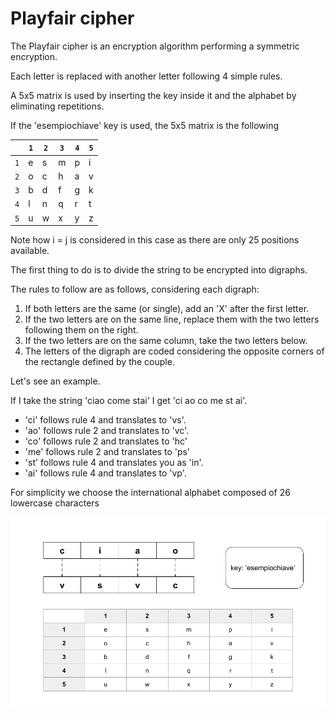 # Playfair cipher

The Playfair cipher is an encryption algorithm performing a symmetric encryption.

Each letter is replaced with another letter following 4 simple rules.

A 5x5 matrix is ​​used by inserting the key inside it and the alphabet by eliminating repetitions.

If the 'esempiochiave' key is used, the 5x5 matrix is ​​the following

<table>
    <thead>
      <tr>
        <th></th>
        <th><code>1</code></th>
        <th><code>2</code></th>
        <th><code>3</code></th>
        <th><code>4</code></th>
        <th><code>5</code></th>
      </tr>
    </thead>
    <tbody>
        <tr>
            <td><code>1</code></td>
            <td>e</td>
            <td>s</td>
            <td>m</td>
            <td>p</td>
            <td>i</td>
        </tr>
        <tr>
            <td><code>2</code></td>
            <td>o</td>
            <td>c</td>
            <td>h</td>
            <td>a</td>
            <td>v</td>
        </tr>
        <tr>
            <td><code>3</code></td>
            <td>b</td>
            <td>d</td>
            <td>f</td>
            <td>g</td>
            <td>k</td>
        </tr>
        <tr>
            <td><code>4</code></td>
            <td>l</td>
            <td>n</td>
            <td>q</td>
            <td>r</td>
            <td>t</td>
        </tr>
       <tr>
            <td><code>5</code></td>
            <td>u</td>
            <td>w</td>
            <td>x</td>
            <td>y</td>
            <td>z</td>
        </tr>
    </tbody>
  </table>

Note how i = j is considered in this case as there are only 25 positions available.

The first thing to do is to divide the string to be encrypted into digraphs.

The rules to follow are as follows, considering each digraph:

1. If both letters are the same (or single), add an 'X' after the first letter.
2. If the two letters are on the same line, replace them with the two letters following them on the right.
3. If the two letters are on the same column, take the two letters below.
4. The letters of the digraph are coded considering the opposite corners of the rectangle defined by the couple.


Let's see an example.

If I take the string 'ciao come stai' I get 'ci ao co me st ai'.

- 'ci' follows rule 4 and translates to 'vs'.
- 'ao' follows rule 2 and translates to 'vc'.
- 'co' follows rule 2 and translates to 'hc'
- 'me' follows rule 2 and translates to 'ps'
- 'st' follows rule 4 and translates you as 'in'.
- 'ai' follows rule 4 and translates to 'vp'.

For simplicity we choose the international alphabet composed of 26 lowercase characters

![Playfair cipher](https://github.com/mariocuomo/encryption_methods/blob/main/images/playfaircipher.png)
